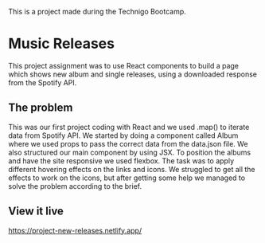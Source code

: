 This is a project made during the Technigo Bootcamp. 

# Music Releases
This project assignment was to use React components to build a page which shows new album and single releases, using a downloaded response from the Spotify API.

## The problem

This was our first project coding with React and we used .map() to iterate data from Spotify API. 
We started by doing a component called Album where we used props to pass the correct data from the data.json file. 
We also structured our main component by using JSX.
To position the albums and have the site responsive we used flexbox.
The task was to apply different hovering effects on the links and icons. We struggled to get all the effects to work on the icons, but after getting some help we managed to solve the problem according to the brief.

## View it live

https://project-new-releases.netlify.app/